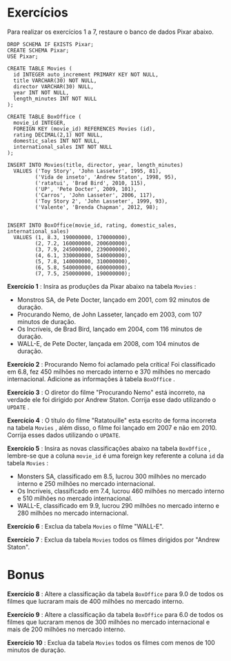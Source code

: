 # Exercícios

Para realizar os exercícios 1 a 7, restaure o banco de dados Pixar abaixo.
```
DROP SCHEMA IF EXISTS Pixar;
CREATE SCHEMA Pixar;
USE Pixar;

CREATE TABLE Movies (
  id INTEGER auto_increment PRIMARY KEY NOT NULL,
  title VARCHAR(30) NOT NULL,
  director VARCHAR(30) NULL,
  year INT NOT NULL,
  length_minutes INT NOT NULL
);

CREATE TABLE BoxOffice (
  movie_id INTEGER,
  FOREIGN KEY (movie_id) REFERENCES Movies (id),
  rating DECIMAL(2,1) NOT NULL,
  domestic_sales INT NOT NULL,
  international_sales INT NOT NULL
);

INSERT INTO Movies(title, director, year, length_minutes)
  VALUES ('Toy Story', 'John Lasseter', 1995, 81),
         ('Vida de inseto', 'Andrew Staton', 1998, 95),
         ('ratatui', 'Brad Bird', 2010, 115),
         ('UP', 'Pete Docter', 2009, 101),
         ('Carros', 'John Lasseter', 2006, 117),
         ('Toy Story 2', 'John Lasseter', 1999, 93),
         ('Valente', 'Brenda Chapman', 2012, 98);


INSERT INTO BoxOffice(movie_id, rating, domestic_sales, international_sales)
  VALUES (1, 8.3, 190000000, 170000000),
         (2, 7.2, 160000000, 200600000),
         (3, 7.9, 245000000, 239000000),
         (4, 6.1, 330000000, 540000000),
         (5, 7.8, 140000000, 310000000),
         (6, 5.8, 540000000, 600000000),
         (7, 7.5, 250000000, 190000000);
```

**Exercício 1** : Insira as produções da Pixar abaixo na tabela `Movies` :
* Monstros SA, de Pete Docter, lançado em 2001, com 92 minutos de duração.
* Procurando Nemo, de John Lasseter, lançado em 2003, com 107 minutos de duração.
* Os Incríveis, de Brad Bird, lançado em 2004, com 116 minutos de duração.
* WALL-E, de Pete Docter, lançada em 2008, com 104 minutos de duração.

**Exercício 2** : Procurando Nemo foi aclamado pela crítica! Foi classificado em 6.8, fez 450 milhões no mercado interno e 370 milhões no mercado internacional. Adicione as informações à tabela `BoxOffice` .

**Exercício 3** : O diretor do filme "Procurando Nemo" está incorreto, na verdade ele foi dirigido por Andrew Staton. Corrija esse dado utilizando o `UPDATE` .

**Exercício 4** : O título do filme "Ratatouille" esta escrito de forma incorreta na tabela `Movies` , além disso, o filme foi lançado em 2007 e não em 2010. Corrija esses dados utilizando o `UPDATE`.

**Exercício 5** : Insira as novas classificações abaixo na tabela `BoxOffice` , lembre-se que a coluna `movie_id` é uma foreign key referente a coluna `id` da tabela `Movies` :
* Monsters SA, classificado em 8.5, lucrou 300 milhões no mercado interno e 250 milhões no mercado internacional.
* Os Incríveis, classificado em 7.4, lucrou 460 milhões no mercado interno e 510 milhões no mercado internacional.
* WALL-E, classificado em 9.9, lucrou 290 milhões no mercado interno e 280 milhões no mercado internacional.

**Exercício 6** : Exclua da tabela `Movies` o filme "WALL-E".

**Exercício 7** : Exclua da tabela `Movies` todos os filmes dirigidos por "Andrew Staton".

# Bonus

**Exercício 8** : Altere a classificação da tabela `BoxOffice` para 9.0 de todos os filmes que lucraram mais de 400 milhões no mercado interno.

**Exercício 9** : Altere a classificação da tabela `BoxOffice` para 6.0 de todos os filmes que lucraram menos de 300 milhões no mercado internacional e mais de 200 milhões no mercado interno.

**Exercício 10** : Exclua da tabela `Movies` todos os filmes com menos de 100 minutos de duração.
